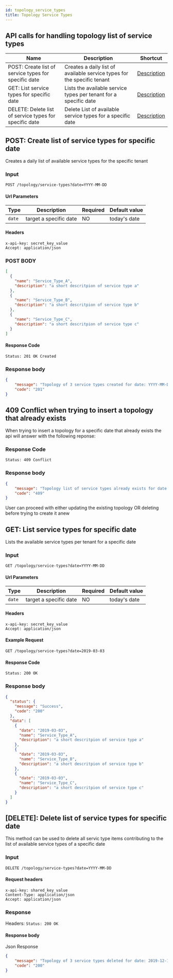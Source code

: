 ```yaml
---
id: topology_service_types
title: Topology Service Types
---
```


## API calls for handling topology list of service types

| Name                                            | Description                                                         | Shortcut                     |
| ----------------------------------------------- | ------------------------------------------------------------------- | ---------------------------- |
| POST: Create list of service types for specific date   | Creates a daily list of available service types for the specific tenant| <a href="#1">Description</a> |
| GET: List service types for specific date      | Lists the available service types per tenant for a specific date   | <a href="#2">Description</a> |
| DELETE: Delete list of service types for specific date | Delete List of available service types for a specific date | <a href="#3">Description</a> |


<a id="1"></a>

## POST: Create list of service types for specific date 

Creates a daily list of available service types for the specific tenant

### Input

```
POST /topology/service-types?date=YYYY-MM-DD
```

#### Url Parameters

| Type   | Description            | Required | Default value |
| ------ | ---------------------- | -------- | ------------- |
| `date` | target a specific date | NO       | today's date  |

#### Headers

```
x-api-key: secret_key_value
Accept: application/json
```

### POST BODY

```json
[
  {
    "name": "Service_Type_A",
    "description": "a short descritpion of service type a"
  },
  {
    "name": "Service_Type_B",
    "description": "a short descritpion of service type b"
  },
  {
    "name": "Service_Type_C",
    "description": "a short descritpion of service type c"
  }
]
```

#### Response Code

```
Status: 201 OK Created
```

### Response body

```json
{
    "message": "Topology of 3 service types created for date: YYYY-MM-DD",
    "code": "201"
}
```

## 409 Conflict when trying to insert a topology that already exists

When trying to insert a topology for a specific date that already exists the api will answer with the following reponse:

### Response Code

```
Status: 409 Conflict
```

### Response body

```json
{
    "message": "Topology list of service types already exists for date: YYYY-MM-DD, please either update it or delete it first!",
    "code": "409"
}
```

User can proceed with either updating the existing topology OR deleting before trying to create it anew

<a id="2"></a>

## GET: List service types for specific date

Lists the available service types per tenant for a specific date

### Input

```
GET /topology/service-types?date=YYYY-MM-DD
```

#### Url Parameters

| Type       | Description                   | Required | Default value |
| ---------- | ----------------------------- | -------- | ------------- |
| `date`     | target a specific date        | NO       | today's date  |


#### Headers

```
x-api-key: secret_key_value
Accept: application/json
```

#### Example Request

```
GET /topology/service-types?date=2019-03-03
```

#### Response Code

```
Status: 200 OK
```

### Response body

```json
{
  "status": {
    "message": "Success",
    "code": "200"
  },
  "data": [
    {
      "date": "2019-03-03",
      "name": "Service_Type_A",
      "description": "a short descritpion of service type a"
    },
    {
      "date": "2019-03-03",
      "name": "Service_Type_B",
      "description": "a short descritpion of service type b"
    },
    {
      "date": "2019-03-03",
      "name": "Service_Type_C",
      "description": "a short descritpion of service type c"
    }
  ]
}
```

<a id='3'></a>

## [DELETE]: Delete list of service types for specific date

This method can be used to delete all servic type items contributing to the list of available service types of a specific date

### Input

```
DELETE /topology/service-types?date=YYYY-MM-DD
```

#### Request headers

```
x-api-key: shared_key_value
Content-Type: application/json
Accept: application/json
```

### Response

Headers: `Status: 200 OK`

#### Response body

Json Response

```json
{
    "message": "Topology of 3 service types deleted for date: 2019-12-12",
    "code": "200"
}
```
